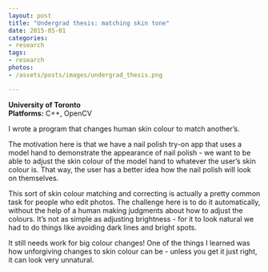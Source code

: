 ```yaml
---
layout: post
title: "Undergrad thesis: matching skin tone"
date: 2015-05-01
categories:
- research
tags:
- research
photos:
- /assets/posts/images/undergrad_thesis.png

---
```

**University of Toronto**  
**Platforms:** C++, OpenCV

I wrote a program that changes human skin colour to match another’s.

<!-- more -->

The motivation here is that we have a nail polish try-on app that uses a model hand to demonstrate the appearance of nail polish - we want to be able to adjust the skin colour of the model hand to whatever the user’s skin colour is. That way, the user has a better idea how the nail polish will look on themselves.

This sort of skin colour matching and correcting is actually a pretty common task for people who edit photos. The challenge here is to do it automatically, without the help of a human making judgments about how to adjust the colours. It’s not as simple as adjusting brightness - for it to look natural we had to do things like avoiding dark lines and bright spots.

It still needs work for big colour changes! One of the things I learned was how unforgiving changes to skin colour can be - unless you get it just right, it can look very unnatural.
